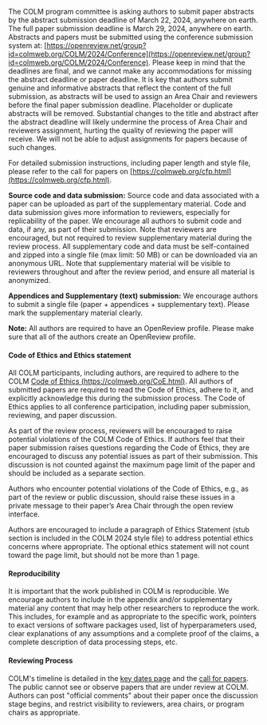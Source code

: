 

The COLM program committee is asking authors to submit paper abstracts by the abstract submission deadline of March 22, 2024, anywhere on earth. The full paper submission deadline is March 29, 2024, anywhere on earth. Abstracts and papers must be submitted using the conference submission system at: [https://openreview.net/group?id=colmweb.org/COLM/2024/Conference](https://openreview.net/group?id=colmweb.org/COLM/2024/Conference). Please keep in mind that the deadlines are final, and we cannot make any accommodations for missing the abstract deadline or paper deadline. It is key that authors submit genuine and informative abstracts that reflect the content of the full submission, as abstracts will be used to assign an Area Chair and reviewers before the final paper submission deadline. Placeholder or duplicate abstracts will be removed. Substantial changes to the title and abstract after the abstract deadline will likely undermine the process of Area Chair and reviewers assignment, hurting the quality of reviewing the paper will receive. We will not be able to adjust assignments for papers because of such changes. 

For detailed submission instructions, including paper length and style file, please refer to the call for papers on [https://colmweb.org/cfp.html](https://colmweb.org/cfp.html).

**Source code and data submission:** Source code and data associated with a paper can be uploaded as part of the supplementary material. Code and data submission gives more information to reviewers, especially for replicability of the paper. We encourage all authors to submit code and data, if any, as part of their submission. Note that reviewers are encouraged, but not required to review supplementary material during the review process. All supplementary code and data must be self-contained and zipped into a single file (max limit: 50 MB) or can be downloaded via an anonymous URL. Note that supplementary material will be visible to reviewers throughout and after the review period, and ensure all material is anonymized. 

**Appendices and Supplementary (text) submission:** We encourage authors to submit a single file (paper + appendices + supplementary text).  Please mark the supplementary material clearly.

**Note:** All authors are required to have an OpenReview profile. Please make sure that all of the authors create an OpenReview profile.

#### Code of Ethics and Ethics statement

All COLM participants, including authors, are required to adhere to the COLM [Code of Ethics (https://colmweb.org/CoE.html)](https://colmweb.org/CoE.html). All authors of submitted papers are required to read the Code of Ethics, adhere to it, and explicitly acknowledge this during the submission process. The Code of Ethics applies to all conference participation, including paper submission, reviewing, and paper discussion. 

As part of the review process, reviewers will be encouraged to raise potential violations of the COLM Code of Ethics. If authors feel that their paper submission raises questions regarding the Code of Ethics, they are encouraged to discuss any potential issues as part of their submission. This discussion is not counted against the maximum page limit of the paper and should be included as a separate section.

Authors who encounter potential violations of the Code of Ethics, e.g., as part of the review or public discussion, should raise these issues in a private message to their paper’s Area Chair through the open review interface.

Authors are encouraged to include a paragraph of Ethics Statement (stub section is included in the COLM 2024 style file) to address potential ethics concerns where appropriate.  The optional ethics statement will not count toward the page limit, but should not be more than 1 page. 

#### Reproducibility

It is important that the work published in COLM is reproducible. We encourage authors to include in the appendix and/or supplementary material any content that may help other researchers to reproduce the work. This includes, for example and as appropriate to the specific work, pointers to exact versions of software packages used, list of hyperparameters used, clear explanations of any assumptions and a complete proof of the claims, a complete description of data processing steps, etc.

#### Reviewing Process

COLM's timeline is detailed in the [key dates page](/dates.html) and the [call for papers](/cfp.html). The public cannot see or observe papers that are under review at COLM. 
Authors can post "official comments" about their paper once the discussion stage begins, and restrict visibility to reviewers, area chairs, or program chairs as appropriate. 

